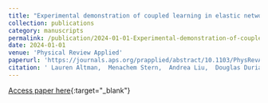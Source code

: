 ```yaml
---
title: "Experimental demonstration of coupled learning in elastic networks"
collection: publications
category: manuscripts
permalink: /publication/2024-01-01-Experimental-demonstration-of-coupled-learning-in-elastic-networks
date: 2024-01-01
venue: 'Physical Review Applied'
paperurl: 'https://journals.aps.org/prapplied/abstract/10.1103/PhysRevApplied.22.024053'
citation: ' Lauren Altman,  Menachem Stern,  Andrea Liu,  Douglas Durian, &quot;Experimental demonstration of coupled learning in elastic networks.&quot; Physical Review Applied, 2024.'
---
```

[Access paper here](https://journals.aps.org/prapplied/abstract/10.1103/PhysRevApplied.22.024053){:target="_blank"}
